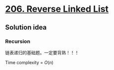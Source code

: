 # [206. Reverse Linked List](https://leetcode.com/problems/reverse-linked-list/)

## Solution idea

### Recursion

链表递归的基础题。一定要背熟！！！

Time complexity = $O(n)$